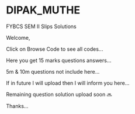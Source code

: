 # DIPAK_MUTHE
FYBCS SEM II Slips Solutions 

Welcome,

Click on Browse Code to see all codes...

Here you get 15 marks questions answers...

5m & 10m questions not include here...

If in future I will upload then I will inform you here...

Remaining question solution upload soon 🔜

Thanks...
